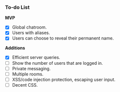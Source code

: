 ### To-do List

**MVP**

- [X] Global chatroom.
- [X] Users with aliases.
- [X] Users can choose to reveal their permanent name.

**Additions**

- [X] Efficient server queries.
- [ ] Show the number of users that are logged in.
- [ ] Private messaging.
- [ ] Multiple rooms.
- [ ] XSS/code injection protection, escaping user input.
- [ ] Decent CSS.
